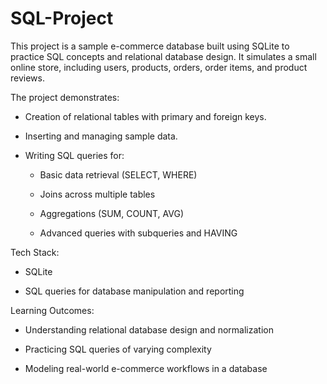 # SQL-Project
This project is a sample e-commerce database built using SQLite to practice SQL concepts and relational database design. It simulates a small online store, including users, products, orders, order items, and product reviews.

The project demonstrates:

- Creation of relational tables with primary and foreign keys.

- Inserting and managing sample data.

- Writing SQL queries for:

  - Basic data retrieval (SELECT, WHERE)

  - Joins across multiple tables

  - Aggregations (SUM, COUNT, AVG)

  - Advanced queries with subqueries and HAVING

Tech Stack:

- SQLite

- SQL queries for database manipulation and reporting

Learning Outcomes:
- Understanding relational database design and normalization

- Practicing SQL queries of varying complexity

- Modeling real-world e-commerce workflows in a database

